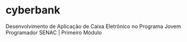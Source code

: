 # cyberbank
Desenvolvimento de Aplicação de Caixa Eletrônico no Programa Jovem Programador SENAC | Primeiro Módulo
